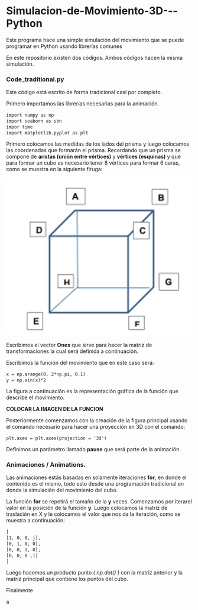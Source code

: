# Simulacion-de-Movimiento-3D---Python
Este programa hace una simple simulación del movimiento que se puede programar en Python usando librerías comunes

En este repositorio existen dos códigos. Ambos códigos hacen la misma simulación. 

### Code_traditional.py

Este código está escrito de forma tradicional casi por completo.

Primero importamos las librerías necesarias para la animación.

```
import numpy as np
import seaborn as sbn
impor time
import matplotlib.pyplot as plt
```

Primero colocamos las medidas de los lados del prisma y luego colocamos las coordenadas que formarán el prisma. Recordando que un prisma se compone de **aristas (unión entre vértices)** y **vértices (esquinas)** y que para formar un cubo es necesario tener 8 vértices para formar 6 caras, como se muestra en la siguiente firuga: 

![Cubo](images/home/cubo.png)

Escribimos el vector **Ones** que sirve para hacer la matriz de transformaciones la cual será definida a continuación. 

Escribimos la función del movimiento que en este caso será: 

```
x = np.arange(0, 2*np.pi, 0.1)
y = np.sin(x)*2
```

La figura a continuación es la representación gráfica de la función que describe el movimiento. 

**COLOCAR LA IMAGEN DE LA FUNCION**

Posteriormente comenzamos con la creación de la figura principal usando el comando necesario para hacer una proyección en 3D con el comando: 

```
plt.axes = plt.axes(projection = '3d')
```

Definimos un parámetro llamado **pause** que será parte de la animación. 


### Animaciones / Animations. 

Las animaciones estás basadas en solamente iteraciones **for**, en donde el contenido es el mismo, todo esto desde una programación tradicional en donde la simulación del movimiento del cubo. 

La función **for** se repetirá el tamaño de la **y** veces. 
Comenzamos por iterarel valor en la posición de la función **y**. Luego colocamos la matriz de traslación en X y le colocamos el valor que nos da la iteración, como se muestra a continuación: 

```
[
[1, 0, 0, j], 
[0, 1, 0, 0], 
[0, 0, 1, 0], 
[0, 0, 0 ,1]
]
```

Luego hacemos un producto punto _( np.dot() )_ con la matriz anterior y la matriz principal que contiene los puntos del cubo.

Finalmente 


a









